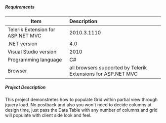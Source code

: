 ##### **Requirements** #####
|Item                               |Description|
|----------                         |:-------------|
|Telerik Extension for ASP.NET MVC  |2010.3.1110|
|.NET version                       |4.0| 
|Visual Studio version              |2010| 
|Programming language               |C#|
|Browser                            |all browsers supported by Telerik Extensions for ASP.NET MVC|

##### **Project Description** #####
This project demonstretes how to populate Grid within partial view through jquery load. No postback and also you won't need to decide columns at design time, just pass the Data Table with any number of columns and grid will populate with client side look and feel.